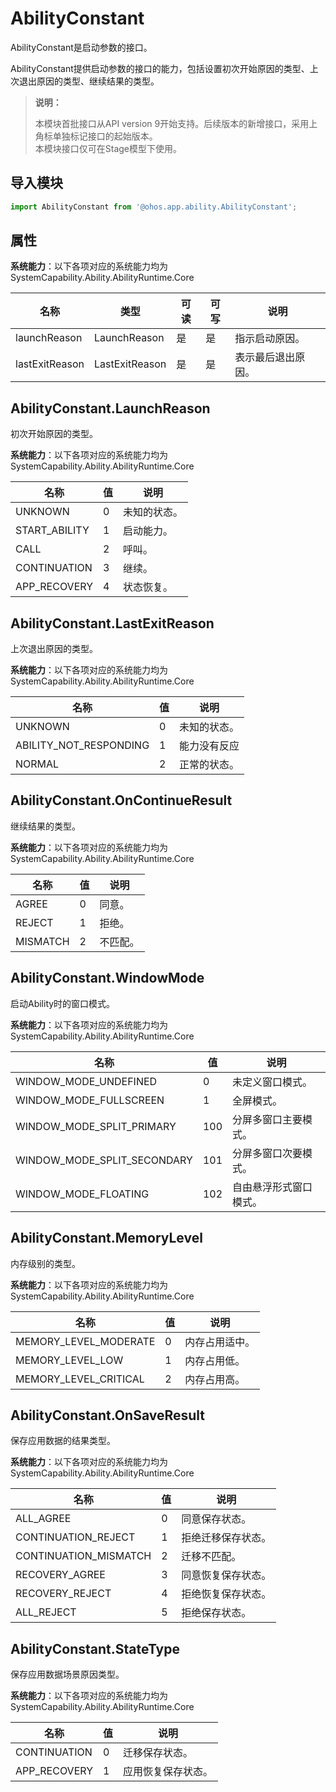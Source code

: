 # AbilityConstant

AbilityConstant是启动参数的接口。

AbilityConstant提供启动参数的接口的能力，包括设置初次开始原因的类型、上次退出原因的类型、继续结果的类型。

> **说明：**
> 
> 本模块首批接口从API version 9开始支持。后续版本的新增接口，采用上角标单独标记接口的起始版本。  
> 本模块接口仅可在Stage模型下使用。

## 导入模块

```ts
import AbilityConstant from '@ohos.app.ability.AbilityConstant';
```

## 属性

**系统能力**：以下各项对应的系统能力均为SystemCapability.Ability.AbilityRuntime.Core

| 名称 | 类型 | 可读 | 可写 | 说明 | 
| -------- | -------- | -------- | -------- | -------- |
| launchReason | LaunchReason| 是 | 是 | 指示启动原因。 | 
| lastExitReason | LastExitReason | 是 | 是 | 表示最后退出原因。 | 

## AbilityConstant.LaunchReason

初次开始原因的类型。

**系统能力**：以下各项对应的系统能力均为SystemCapability.Ability.AbilityRuntime.Core

| 名称                          | 值   | 说明                                                         |
| ----------------------------- | ---- | ------------------------------------------------------------ |
| UNKNOWN          | 0    | 未知的状态。 |
| START_ABILITY          | 1    | 启动能力。 |
| CALL | 2    | 呼叫。 |
| CONTINUATION           | 3    | 继续。 |
| APP_RECOVERY           | 4    | 状态恢复。 |


## AbilityConstant.LastExitReason

上次退出原因的类型。

**系统能力**：以下各项对应的系统能力均为SystemCapability.Ability.AbilityRuntime.Core

| 名称                          | 值   | 说明                                                         |
| ----------------------------- | ---- | ------------------------------------------------------------ |
| UNKNOWN          | 0    | 未知的状态。 |
| ABILITY_NOT_RESPONDING          | 1    | 能力没有反应 |
| NORMAL | 2    | 正常的状态。 |


## AbilityConstant.OnContinueResult 

继续结果的类型。

**系统能力**：以下各项对应的系统能力均为SystemCapability.Ability.AbilityRuntime.Core

| 名称                          | 值   | 说明                                                         |
| ----------------------------- | ---- | ------------------------------------------------------------ |
| AGREE           | 0    | 同意。 |
| REJECT           | 1    | 拒绝。 |
| MISMATCH  | 2    | 不匹配。|

## AbilityConstant.WindowMode

启动Ability时的窗口模式。

**系统能力**：以下各项对应的系统能力均为SystemCapability.Ability.AbilityRuntime.Core

| 名称                        | 值 | 说明                 |
| ---                         | --- | ---                  |
| WINDOW_MODE_UNDEFINED       | 0   | 未定义窗口模式。       |
| WINDOW_MODE_FULLSCREEN      | 1   | 全屏模式。            |
| WINDOW_MODE_SPLIT_PRIMARY   | 100 | 分屏多窗口主要模式。   |
| WINDOW_MODE_SPLIT_SECONDARY | 101 | 分屏多窗口次要模式。   |
| WINDOW_MODE_FLOATING        | 102 | 自由悬浮形式窗口模式。 |

## AbilityConstant.MemoryLevel

内存级别的类型。

**系统能力**：以下各项对应的系统能力均为SystemCapability.Ability.AbilityRuntime.Core

| 名称                         | 值 | 说明                |
| ---                         | --- | ---                  |
| MEMORY_LEVEL_MODERATE       | 0   | 内存占用适中。       |
| MEMORY_LEVEL_LOW            | 1   | 内存占用低。            |
| MEMORY_LEVEL_CRITICAL       | 2   | 内存占用高。   |

## AbilityConstant.OnSaveResult

保存应用数据的结果类型。

**系统能力**：以下各项对应的系统能力均为SystemCapability.Ability.AbilityRuntime.Core

| 名称                          | 值   | 说明                                                         |
| ----------------------------- | ---- | ------------------------------------------------------------ |
| ALL_AGREE           | 0    | 同意保存状态。 |
| CONTINUATION_REJECT           | 1    | 拒绝迁移保存状态。 |
| CONTINUATION_MISMATCH  | 2    | 迁移不匹配。|
| RECOVERY_AGREE           | 3    | 同意恢复保存状态。 |
| RECOVERY_REJECT  | 4    | 拒绝恢复保存状态。|
| ALL_REJECT  | 5    | 拒绝保存状态。|

## AbilityConstant.StateType

保存应用数据场景原因类型。

**系统能力**：以下各项对应的系统能力均为SystemCapability.Ability.AbilityRuntime.Core

| 名称                          | 值   | 说明                                                         |
| ----------------------------- | ---- | ------------------------------------------------------------ |
| CONTINUATION           | 0    | 迁移保存状态。 |
| APP_RECOVERY           | 1    | 应用恢复保存状态。 |
